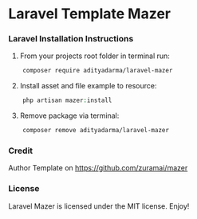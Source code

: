 # Laravel Template Mazer

### Laravel Installation Instructions
1. From your projects root folder in terminal run:

```bash
    composer require adityadarma/laravel-mazer
```

2. Install asset and file example to resource:

```php
    php artisan mazer:install
```
3. Remove package via terminal:

```bash
    composer remove adityadarma/laravel-mazer
```

### Credit
Author Template on https://github.com/zuramai/mazer
### License
Laravel Mazer is licensed under the MIT license. Enjoy!
